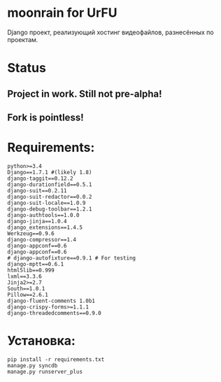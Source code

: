 moonrain for UrFU
=================


Django проект, реализующий хостинг видеофайлов, разнесённых по проектам.

Status
======

## Project in work. Still not pre-alpha!
## Fork is pointless!
    

Requirements:
=============

    python>=3.4
    Django==1.7.1 #(likely 1.8)
    django-taggit==0.12.2
    django-durationfield==0.5.1
    django-suit==0.2.11
    django-suit-redactor==0.0.2
    django-suit-locale==1.0.9
    django-debug-toolbar==1.2.1
    django-authtools==1.0.0
    django-jinja==1.0.4
    django_extensions==1.4.5
    Werkzeug==0.9.6
    django-compressor==1.4
    django-appconf==0.6
    django-appconf==0.6
    # django-autofixture==0.9.1 # For testing
    django-mptt==0.6.1
    html5lib==0.999
    lxml==3.3.6
    Jinja2>=2.7
    South==1.0.1
    Pillow==2.6.1
    django-fluent-comments 1.0b1
    django-crispy-forms>=1.1.1
    django-threadedcomments==0.9.0

Установка:
=========
    pip install -r requirements.txt
    manage.py syncdb
    manage.py runserver_plus

